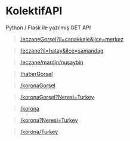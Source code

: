 # KolektifAPI
Python / Flask ile yazılmış GET API

> [/eczaneGorsel?il=canakkale&ilce=merkez](https://kolektifapi.herokuapp.com/eczaneGorsel?il=canakkale&ilce=merkez)

> [/eczane?il=hatay&ilce=samandag](https://kolektifapi.herokuapp.com/eczane?il=hatay&ilce=samandag)

> [/eczane/mardin/nusaybin](https://kolektifapi.herokuapp.com/eczane/mardin/nusaybin)

> [/haberGorsel](https://kolektifapi.herokuapp.com/haberGorsel)

> [/koronaGorsel](https://kolektifapi.herokuapp.com/koronaGorsel)

> [/koronaGorsel?Neresi=Turkey](https://kolektifapi.herokuapp.com/koronaGorsel?Neresi=Turkey)

> [/korona](https://kolektifapi.herokuapp.com/korona)

> [/korona?Neresi=Turkey](https://kolektifapi.herokuapp.com/korona?Neresi=Turkey)

> [/korona/Turkey](https://kolektifapi.herokuapp.com/korona/Turkey)
